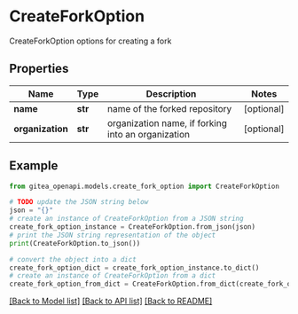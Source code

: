 # CreateForkOption

CreateForkOption options for creating a fork

## Properties

Name | Type | Description | Notes
------------ | ------------- | ------------- | -------------
**name** | **str** | name of the forked repository | [optional] 
**organization** | **str** | organization name, if forking into an organization | [optional] 

## Example

```python
from gitea_openapi.models.create_fork_option import CreateForkOption

# TODO update the JSON string below
json = "{}"
# create an instance of CreateForkOption from a JSON string
create_fork_option_instance = CreateForkOption.from_json(json)
# print the JSON string representation of the object
print(CreateForkOption.to_json())

# convert the object into a dict
create_fork_option_dict = create_fork_option_instance.to_dict()
# create an instance of CreateForkOption from a dict
create_fork_option_from_dict = CreateForkOption.from_dict(create_fork_option_dict)
```
[[Back to Model list]](../README.md#documentation-for-models) [[Back to API list]](../README.md#documentation-for-api-endpoints) [[Back to README]](../README.md)


